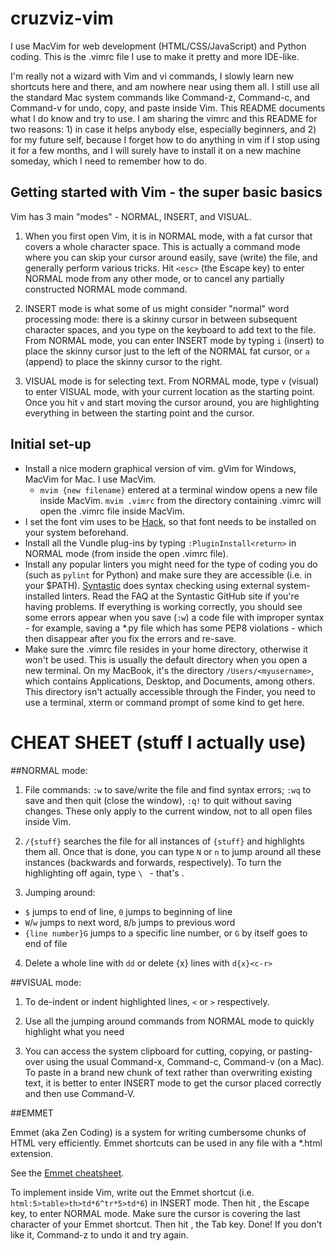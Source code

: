 # cruzviz-vim

I use MacVim for web development (HTML/CSS/JavaScript) and Python coding. This is the .vimrc file I use to make it pretty and more IDE-like.

I'm really not a wizard with Vim and vi commands, I slowly learn new shortcuts here and there, and am nowhere near using them all. I still use all the standard Mac system commands like Command-z, Command-c, and Command-v for undo, copy, and paste inside Vim. This README documents what I do know and try to use. I am sharing the vimrc and this README for two reasons: 1) in case it helps anybody else, especially beginners, and 2) for my future self, because I forget how to do anything in vim if I stop using it for a few months, and I will surely have to install it on a new machine someday, which I need to remember how to do.

## Getting started with Vim - the super basic basics
Vim has 3 main "modes" - NORMAL, INSERT, and VISUAL.

1) When you first open Vim, it is in NORMAL mode, with a fat cursor that covers a whole character space. This is actually a command mode where you can skip your cursor around easily, save (write) the file, and generally perform various tricks. Hit `<esc>` (the Escape key) to enter NORMAL mode from any other mode, or to cancel any partially constructed NORMAL mode command.

2) INSERT mode is what some of us might consider "normal" word processing mode: there is a skinny cursor in between subsequent character spaces, and you type on the keyboard to add text to the file. From NORMAL mode, you can enter INSERT mode by typing `i` (insert) to place the skinny cursor just to the left of the NORMAL fat cursor, or `a` (append) to place the skinny cursor to the right.

3) VISUAL mode is for selecting text. From NORMAL mode, type `v` (visual) to enter VISUAL mode, with your current location as the starting point. Once you hit `v` and start moving the cursor around, you are highlighting everything in between the starting point and the cursor.

## Initial set-up
* Install a nice modern graphical version of vim. gVim for Windows, MacVim for Mac. I use MacVim.
  * `mvim {new filename}` entered at a terminal window opens a new file inside MacVim. `mvim .vimrc` from the directory containing .vimrc will open the .vimrc file inside MacVim.
* I set the font vim uses to be [Hack](http://sourcefoundry.org/hack/), so that font needs to be installed on your system beforehand.
* Install all the Vundle plug-ins by typing `:PluginInstall<return>` in NORMAL mode (from inside the open .vimrc file).
* Install any popular linters you might need for the type of coding you do (such as `pylint` for Python) and make sure they are accessible (i.e. in your $PATH). [Syntastic](https://github.com/scrooloose/syntastic) does syntax checking using external system-installed linters. Read the FAQ at the Syntastic GitHub site if you're having problems. If everything is working correctly, you should see some errors appear when you save (`:w`) a code file with improper syntax - for example, saving a *.py file which has some PEP8 violations - which then disappear after you fix the errors and re-save.
* Make sure the .vimrc file resides in your home directory, otherwise it won't be used. This is usually the default directory when you open a new terminal. On my MacBook, it's the directory `/Users/<myusername>`, which contains Applications, Desktop, and Documents, among others. This directory isn't actually accessible through the Finder, you need to use a terminal, xterm or command prompt of some kind to get here.

# CHEAT SHEET (stuff I actually use)

##NORMAL mode:

1) File commands: `:w` to save/write the file and find syntax errors; `:wq` to save and then quit (close the window), `:q!` to quit without saving changes. These only apply to the current window, not to all open files inside Vim.

2) `/{stuff}` searches the file for all instances of `{stuff}` and highlights them all. Once that is done, you can type `N` or `n` to jump around all these instances (backwards and forwards, respectively). To turn the highlighting off again, type `\ ` - that's <backslash><spacebar>.

2) Jumping around:
  * `$` jumps to end of line, `0` jumps to beginning of line
  * `W`/`w` jumps to next word, `B`/`b` jumps to previous word
  * `{line number}G` jumps to a specific line number, or `G` by itself goes to end of file

4) Delete a whole line with `dd` or delete {x} lines with `d{x}<c-r>`

##VISUAL mode:

1) To de-indent or indent highlighted lines, `<` or `>` respectively.

2) Use all the jumping around commands from NORMAL mode to quickly highlight what you need

3) You can access the system clipboard for cutting, copying, or pasting-over using the usual Command-x, Command-c, Command-v (on a Mac). To paste in a brand new chunk of text rather than overwriting existing text, it is better to enter INSERT mode to get the cursor placed correctly and then use Command-V.

##EMMET

Emmet (aka Zen Coding) is a system for writing cumbersome chunks of HTML very efficiently. Emmet shortcuts can be used in any file with a *.html extension.

See the [Emmet cheatsheet](http://docs.emmet.io/cheat-sheet/).

To implement inside Vim, write out the Emmet shortcut (i.e. `html:5>table>th>td*6^tr*5>td*6`) in INSERT mode. Then hit <esc>, the Escape key, to enter NORMAL mode. Make sure the cursor is covering the last character of your Emmet shortcut. Then hit <tab>, the Tab key. Done! If you don't like it, Command-z to undo it and try again.
